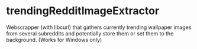 # trendingRedditImageExtractor
Webscrapper (with libcurl) that gathers currently trending wallpaper images from several subreddits and potentially store them or set them to the background. (Works for Windows only)
